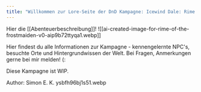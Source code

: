 ```yaml
---
title: "Willkommen zur Lore-Seite der DnD Kampagne: Icewind Dale: Rime of the Frostmaiden!"
---
```

Hier die [[Abenteuerbeschreibung]]!
![[ai-created-image-for-rime-of-the-frostmaiden-v0-aip9b72ttyqa1.webp]]

Hier findest du alle Informationen zur Kampagne - kennengelernte NPC's, besuchte Orte und Hintergrundwissen der Welt. Bei Fragen, Anmerkungen gerne bei mir melden! (:

Diese Kampagne ist WIP.

Author: Simon E. K.
ysbfh96bj1s51.webp

<html>
<div id="map" style="width: 100%; height: 500px;"></div>

<script src="https://unpkg.com/leaflet@1.7.1/dist/leaflet.js"></script>

<link href="https://unpkg.com/leaflet@1.7.1/dist/leaflet.css" rel="stylesheet"/>

  

<script>

var map = L.map('map', {

crs: L.CRS.Simple,

minZoom: -4,

maxZoom: 5,

zoom: 2,

});

  

var bounds = [[0, 0], [900, 2279]];

var image = L.imageOverlay('ysbfh96bj1s51.webp', bounds).addTo(map);

map.fitBounds(bounds);

  
  

</script>
</html>






























